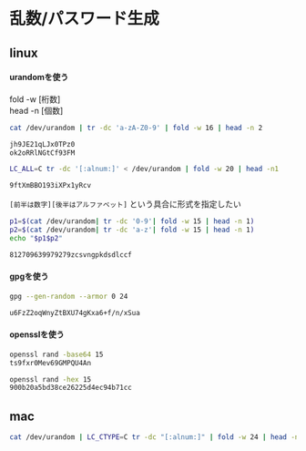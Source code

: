 # 乱数/パスワード生成 

## linux

#### urandomを使う

fold -w [桁数] <br/>
head -n [個数]

```bash
cat /dev/urandom | tr -dc 'a-zA-Z0-9' | fold -w 16 | head -n 2 

jh9JE21qLJx0TPz0
ok2oRRlNGtCf93FM
```

```bash
LC_ALL=C tr -dc '[:alnum:]' < /dev/urandom | fold -w 20 | head -n1

9ftXmBBO193iXPx1yRcv
```

`[前半は数字][後半はアルファベット]` という具合に形式を指定したい

```bash
p1=$(cat /dev/urandom| tr -dc '0-9'| fold -w 15 | head -n 1)
p2=$(cat /dev/urandom| tr -dc 'a-z'| fold -w 15 | head -n 1)
echo "$p1$p2"

812709639979279zcsvngpkdsdlccf
```

#### gpgを使う

```bash
gpg --gen-random --armor 0 24

u6FzZ2oqWnyZtBXU74gKxa6+f/n/xSua
```

#### opensslを使う

```bash
openssl rand -base64 15
ts9fxr0Mev69GMPQU4An

openssl rand -hex 15   
900b20a5bd38ce26225d4ec94b71cc
```

## mac

```bash
cat /dev/urandom | LC_CTYPE=C tr -dc "[:alnum:]" | fold -w 24 | head -n 20
```
